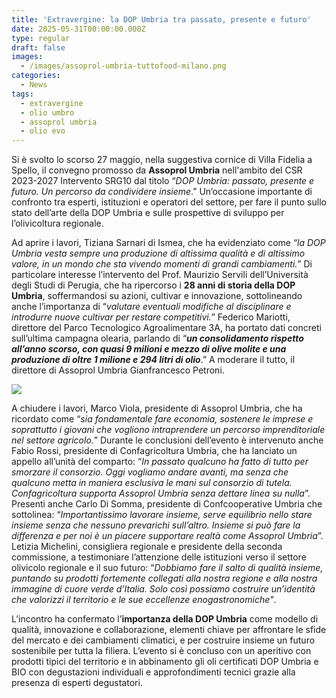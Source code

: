 ```yaml
---
title: 'Extravergine: la DOP Umbria tra passato, presente e futuro'
date: 2025-05-31T00:00:00.000Z
type: regular
draft: false
images:
  - /images/assoprol-umbria-tuttofood-milano.png
categories:
  - News
tags:
  - extravergine
  - olio umbro
  - assoprol umbria
  - olio evo
---
```


Si è svolto lo scorso 27 maggio, nella suggestiva cornice di Villa Fidelia a Spello, il convegno promosso da **Assoprol Umbria** nell'ambito del CSR 2023-2027 Intervento SRG10 dal titolo “*DOP Umbria: passato, presente e futuro. Un percorso da condividere insieme*.” Un’occasione importante di confronto tra esperti, istituzioni e operatori del settore, per fare il punto sullo stato dell’arte della DOP Umbria e sulle prospettive di sviluppo per l’olivicoltura regionale.

Ad aprire i lavori, Tiziana Sarnari di Ismea, che ha evidenziato come “*la DOP Umbria vesta sempre una produzione di altissima qualità e di altissimo valore, in un mondo che sta vivendo momenti di grandi cambiamenti.*” Di particolare interesse l’intervento del Prof. Maurizio Servili dell’Università degli Studi di Perugia, che ha ripercorso i **28 anni di storia della DOP Umbria**, soffermandosi su azioni, cultivar e innovazione, sottolineando anche l’importanza di “*valutare eventuali modifiche al disciplinare e introdurre nuove cultivar per restare competitivi.*” Federico Mariotti, direttore del Parco Tecnologico Agroalimentare 3A, ha portato dati concreti sull’ultima campagna olearia, parlando di “***un consolidamento rispetto all’anno scorso, con quasi 9 milioni e mezzo di olive molite e una produzione di oltre 1 milione e 294 litri di olio***.” A moderare il tutto, il direttore di Assoprol Umbria Gianfrancesco Petroni.

![](/images/olio-decimi-premio-slow-food.jpg)

A chiudere i lavori, Marco Viola, presidente di Assoprol Umbria, che ha ricordato come “*sia fondamentale fare economia, sostenere le imprese e soprattutto i giovani che vogliono intraprendere un percorso imprenditoriale nel settore agricolo.*” Durante le conclusioni dell’evento è intervenuto anche Fabio Rossi, presidente di Confagricoltura Umbria, che ha lanciato un appello all’unità del comparto: “*In passato qualcuno ha fatto di tutto per smorzare il consorzio. Oggi vogliamo andare avanti, ma senza che qualcuno metta in maniera esclusiva le mani sul consorzio di tutela. Confagricoltura supporta Assoprol Umbria senza dettare linea su nulla*”. Presenti anche Carlo Di Somma, presidente di Confcooperative Umbria che sottolinea: “*Importantissimo lavorare insieme, serve equilibrio nello stare insieme senza che nessuno prevarichi sull’altro. Insieme si può fare la differenza e per noi è un piacere supportare realtà come Assoprol Umbria*”. Letizia Michelini, consigliera regionale e presidente della seconda commissione, a testimoniare l’attenzione delle istituzioni verso il settore olivicolo regionale e il suo futuro: “*Dobbiamo fare il salto di qualità insieme, puntando su prodotti fortemente collegati alla nostra regione e alla nostra immagine di cuore verde d’Italia. Solo così possiamo costruire un’identità che valorizzi il territorio e le sue eccellenze enogastronomiche"*.

L’incontro ha confermato l’**importanza della DOP Umbria** come modello di qualità, innovazione e collaborazione, elementi chiave per affrontare le sfide del mercato e dei cambiamenti climatici, e per costruire insieme un futuro sostenibile per tutta la filiera. L’evento si è concluso con un aperitivo con prodotti tipici del territorio e in abbinamento gli oli certificati DOP Umbria e BIO con degustazioni individuali e approfondimenti tecnici grazie alla presenza di esperti degustatori.
